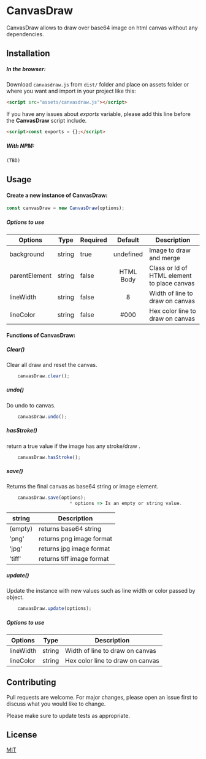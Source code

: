 # CanvasDraw
CanvasDraw allows to draw over base64 image on html canvas without any dependencies.

## Installation

##### In the browser:
Download `canvasdraw.js` from `dist/` folder and place on assets folder or where you want and 
import in your project like this:
 
```html
<script src="assets/canvasdraw.js"></script>
```
If you have any issues about <i>exports</i> variable, please add this line before the 
<strong>CanvasDraw</strong> script include.
```html
<script>const exports = {};</script>
````

##### With NPM:
```html
(TBD)
```

## Usage
#### Create a new instance of CanvasDraw:
```javascript
const canvasDraw = new CanvasDraw(options);
```
##### Options to use
| Options | Type | Required | Default | Description
| --- | --- | --- | :---: | --- |
| background | string | true | undefined | Image to draw and merge |
| parentElement | string | false | HTML Body | Class or Id of HTML element to place canvas |
| lineWidth | string | false | 8 | Width of line to draw on canvas |
| lineColor | string | false | #000 | Hex color line to draw on canvas |

#### Functions of CanvasDraw:
##### Clear()
 Clear all draw and reset the canvas.
```javascript
    canvasDraw.clear();
```

##### undo()
Do undo to canvas.
```javascript
    canvasDraw.undo();
```

##### hasStroke()
return a true value if the image has any stroke/draw .
```javascript
    canvasDraw.hasStroke();
```

##### save()
Returns the final canvas as base64 string or image element.
```javascript
    canvasDraw.save(options);
                       * options => Is an empty or string value.
```
| string |  Description
| --- | --- |
| (empty) | returns base64 string |
| 'png' | returns png image format |
| 'jpg' | returns jpg image format |
| 'tiff' | returns tiff image format |


##### update()
Update the instance with new values such as line width or color passed by object.
```javascript
    canvasDraw.update(options);
```
##### Options to use
| Options | Type | Description
| --- | --- | --- |
| lineWidth | string | Width of line to draw on canvas |
| lineColor | string | Hex color line to draw on canvas |

## Contributing
Pull requests are welcome. For major changes, please open an issue first to discuss what you would like to change.

Please make sure to update tests as appropriate.

## License
[MIT](https://choosealicense.com/licenses/mit/)
